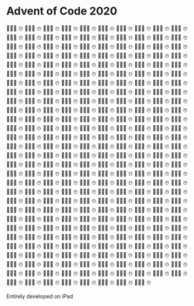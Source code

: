 # Advent of Code 2020

👨🏻‍💻 ☃️ 👨🏻‍💻 ☃️ 👨🏻‍💻 ☃️ 👨🏻‍💻 ☃️ 👨🏻‍💻 ☃️ 👨🏻‍💻 ☃️ 👨🏻‍💻 ☃️ 👨🏻‍💻 ☃️ 👨🏻‍💻 ☃️ 👨🏻‍💻 ☃️ 👨🏻‍💻 ☃️ 👨🏻‍💻 ☃️ 👨🏻‍💻 ☃️ 👨🏻‍💻 ☃️ 👨🏻‍💻 ☃️ 👨🏻‍💻 ☃️ 👨🏻‍💻 ☃️ 👨🏻‍💻 ☃️ 👨🏻‍💻 ☃️ 👨🏻‍💻 ☃️ 👨🏻‍💻 ☃️ 👨🏻‍💻 ☃️ 👨🏻‍💻 ☃️ 👨🏻‍💻 ☃️ 👨🏻‍💻 ☃️ 👨🏻‍💻 ☃️ 👨🏻‍💻 ☃️ 👨🏻‍💻 ☃️ 👨🏻‍💻 ☃️ 👨🏻‍💻 ☃️ 👨🏻‍💻 ☃️ 👨🏻‍💻 ☃️ 👨🏻‍💻 ☃️ 👨🏻‍💻 ☃️ 👨🏻‍💻 ☃️ 👨🏻‍💻 ☃️ 👨🏻‍💻 ☃️ 👨🏻‍💻 ☃️ 👨🏻‍💻 ☃️ 👨🏻‍💻 ☃️ 👨🏻‍💻 ☃️ 👨🏻‍💻 ☃️ 👨🏻‍💻 ☃️ 👨🏻‍💻 ☃️ 👨🏻‍💻 ☃️ 👨🏻‍💻 ☃️ 👨🏻‍💻 ☃️ 👨🏻‍💻 ☃️ 👨🏻‍💻 ☃️ 👨🏻‍💻 ☃️ 👨🏻‍💻 ☃️ 👨🏻‍💻 ☃️ 👨🏻‍💻 ☃️ 👨🏻‍💻 ☃️ 👨🏻‍💻 ☃️ 👨🏻‍💻 ☃️ 👨🏻‍💻 ☃️ 👨🏻‍💻 ☃️ 👨🏻‍💻 ☃️ 👨🏻‍💻 ☃️ 👨🏻‍💻 ☃️ 👨🏻‍💻 ☃️ 👨🏻‍💻 ☃️ 👨🏻‍💻 ☃️ 👨🏻‍💻 ☃️ 👨🏻‍💻 ☃️ 👨🏻‍💻 ☃️ 👨🏻‍💻 ☃️ 👨🏻‍💻 ☃️ 👨🏻‍💻 ☃️ 👨🏻‍💻 ☃️ 👨🏻‍💻 ☃️ 👨🏻‍💻 ☃️ 👨🏻‍💻 ☃️ 👨🏻‍💻 ☃️ 👨🏻‍💻 ☃️ 👨🏻‍💻 ☃️ 👨🏻‍💻 ☃️ 👨🏻‍💻 ☃️ 👨🏻‍💻 ☃️ 👨🏻‍💻 ☃️ 👨🏻‍💻 ☃️ 👨🏻‍💻 ☃️ 👨🏻‍💻 ☃️ 👨🏻‍💻 ☃️ 👨🏻‍💻 ☃️ 👨🏻‍💻 ☃️ 👨🏻‍💻 ☃️ 👨🏻‍💻 ☃️ 👨🏻‍💻 ☃️ 👨🏻‍💻 ☃️ 👨🏻‍💻 ☃️ 👨🏻‍💻 ☃️ 👨🏻‍💻 ☃️ 👨🏻‍💻 ☃️ 👨🏻‍💻 ☃️ 👨🏻‍💻 ☃️ 👨🏻‍💻 ☃️ 👨🏻‍💻 ☃️ 👨🏻‍💻 ☃️ 👨🏻‍💻 ☃️ 👨🏻‍💻 ☃️ 👨🏻‍💻 ☃️ 👨🏻‍💻 ☃️ 👨🏻‍💻 ☃️ 👨🏻‍💻 ☃️ 👨🏻‍💻 ☃️ 👨🏻‍💻 ☃️ 👨🏻‍💻 ☃️ 👨🏻‍💻 ☃️ 👨🏻‍💻 ☃️ 👨🏻‍💻 ☃️ 👨🏻‍💻 ☃️ 👨🏻‍💻 ☃️ 👨🏻‍💻 ☃️ 👨🏻‍💻 ☃️ 👨🏻‍💻 ☃️ 👨🏻‍💻 ☃️ 👨🏻‍💻 ☃️ 👨🏻‍💻 ☃️ 👨🏻‍💻 ☃️ 👨🏻‍💻 ☃️ 👨🏻‍💻 ☃️ 👨🏻‍💻 ☃️ 👨🏻‍💻 ☃️ 👨🏻‍💻 ☃️ 👨🏻‍💻 ☃️ 👨🏻‍💻 ☃️ 👨🏻‍💻 ☃️ 👨🏻‍💻 ☃️ 👨🏻‍💻 ☃️ 👨🏻‍💻 ☃️ 👨🏻‍💻 ☃️ 👨🏻‍💻 ☃️ 👨🏻‍💻 ☃️ 👨🏻‍💻 ☃️ 👨🏻‍💻 ☃️ 👨🏻‍💻 ☃️ 👨🏻‍💻 ☃️ 👨🏻‍💻 ☃️ 👨🏻‍💻 ☃️ 👨🏻‍💻 ☃️ 👨🏻‍💻 ☃️ 👨🏻‍💻 ☃️ 👨🏻‍💻 ☃️ 👨🏻‍💻 ☃️ 👨🏻‍💻 ☃️ 👨🏻‍💻 ☃️ 👨🏻‍💻 ☃️ 👨🏻‍💻 ☃️ 👨🏻‍💻 ☃️ 👨🏻‍💻 ☃️ 👨🏻‍💻 ☃️ 👨🏻‍💻 ☃️ 👨🏻‍💻 ☃️ 👨🏻‍💻 ☃️ 👨🏻‍💻 ☃️ 👨🏻‍💻 ☃️ 👨🏻‍💻 ☃️ 👨🏻‍💻 ☃️ 👨🏻‍💻 ☃️ 👨🏻‍💻 ☃️ 👨🏻‍💻 ☃️ 👨🏻‍💻 ☃️ 👨🏻‍💻 ☃️ 👨🏻‍💻 ☃️ 👨🏻‍💻 ☃️ 👨🏻‍💻 ☃️ 👨🏻‍💻 ☃️ 👨🏻‍💻 ☃️ 👨🏻‍💻 ☃️ 👨🏻‍💻 ☃️ 👨🏻‍💻 ☃️ 👨🏻‍💻 ☃️ 👨🏻‍💻 ☃️ 👨🏻‍💻 ☃️ 👨🏻‍💻 ☃️ 👨🏻‍💻 ☃️ 👨🏻‍💻 ☃️ 👨🏻‍💻 ☃️ 👨🏻‍💻 ☃️ 👨🏻‍💻 ☃️ 👨🏻‍💻 ☃️ 👨🏻‍💻 ☃️ 👨🏻‍💻 ☃️ 👨🏻‍💻 ☃️ 👨🏻‍💻 ☃️ 👨🏻‍💻 ☃️ 👨🏻‍💻 ☃️ 👨🏻‍💻 ☃️ 👨🏻‍💻 ☃️ 👨🏻‍💻 ☃️ 👨🏻‍💻 ☃️ 👨🏻‍💻 ☃️ 👨🏻‍💻 ☃️ 👨🏻‍💻 ☃️ 👨🏻‍💻 ☃️ 👨🏻‍💻 ☃️ 👨🏻‍💻 ☃️ 👨🏻‍💻 ☃️ 👨🏻‍💻 ☃️ 👨🏻‍💻 ☃️ 👨🏻‍💻 ☃️ 👨🏻‍💻 ☃️ 👨🏻‍💻 ☃️ 👨🏻‍💻 ☃️ 👨🏻‍💻 ☃️ 👨🏻‍💻 ☃️ 👨🏻‍💻 ☃️ 👨🏻‍💻 ☃️ 👨🏻‍💻 ☃️ 👨🏻‍💻 ☃️ 👨🏻‍💻 ☃️ 👨🏻‍💻 ☃️ 👨🏻‍💻 ☃️ 👨🏻‍💻 ☃️ 👨🏻‍💻 ☃️ 👨🏻‍💻 ☃️ 👨🏻‍💻 ☃️ 👨🏻‍💻 ☃️ 👨🏻‍💻 ☃️ 👨🏻‍💻 ☃️ 👨🏻‍💻 ☃️ 👨🏻‍💻 ☃️ 👨🏻‍💻 ☃️ 👨🏻‍💻 ☃️ 👨🏻‍💻 ☃️ 👨🏻‍💻 ☃️ 👨🏻‍💻 ☃️ 👨🏻‍💻 ☃️ 👨🏻‍💻 ☃️ 👨🏻‍💻 ☃️ 👨🏻‍💻 ☃️ 👨🏻‍💻 ☃️ 👨🏻‍💻 ☃️ 👨🏻‍💻 ☃️ 👨🏻‍💻 ☃️ 👨🏻‍💻 ☃️ 👨🏻‍💻 ☃️ 👨🏻‍💻 ☃️ 👨🏻‍💻 ☃️ 👨🏻‍💻 ☃️ 👨🏻‍💻 ☃️ 👨🏻‍💻 ☃️ 👨🏻‍💻 ☃️ 👨🏻‍💻 ☃️ 👨🏻‍💻 ☃️ 👨🏻‍💻 ☃️ 👨🏻‍💻 ☃️ 👨🏻‍💻 ☃️ 👨🏻‍💻 ☃️ 👨🏻‍💻 ☃️ 👨🏻‍💻 ☃️ 👨🏻‍💻 ☃️ 👨🏻‍💻 ☃️ 👨🏻‍💻 ☃️ 👨🏻‍💻 ☃️ 👨🏻‍💻 ☃️ 👨🏻‍💻 ☃️ 👨🏻‍💻 ☃️ 👨🏻‍💻 ☃️ 👨🏻‍💻 ☃️ 👨🏻‍💻 ☃️ 👨🏻‍💻 ☃️ 👨🏻‍💻 ☃️ 👨🏻‍💻 ☃️ 👨🏻‍💻 ☃️ 👨🏻‍💻 ☃️ 👨🏻‍💻 ☃️ 👨🏻‍💻 ☃️ 👨🏻‍💻 ☃️ 👨🏻‍💻 ☃️ 👨🏻‍💻 ☃️ 👨🏻‍💻 ☃️ 👨🏻‍💻 ☃️ 👨🏻‍💻 ☃️ 👨🏻‍💻 ☃️ 👨🏻‍💻 ☃️ 👨🏻‍💻 ☃️ 👨🏻‍💻 ☃️ 👨🏻‍💻 ☃️ 👨🏻‍💻 ☃️ 👨🏻‍💻 ☃️ 👨🏻‍💻 ☃️ 👨🏻‍💻 ☃️ 👨🏻‍💻 ☃️ 👨🏻‍💻 ☃️ 👨🏻‍💻 ☃️ 

Entirely developed on iPad